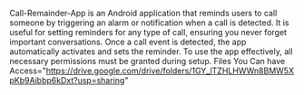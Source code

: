 Call-Remainder-App is an Android application that reminds users to call someone by triggering an alarm or notification when a call is detected. It is useful for setting reminders for any type of call, ensuring you never forget important conversations. Once a call event is detected, the app automatically activates and sets the reminder. To use the app effectively, all necessary permissions must be granted during setup.
Files You Can have Access="https://drive.google.com/drive/folders/1GY_lTZHLHWWn8BMW5XpKb9Aibbp6kDxt?usp=sharing"
